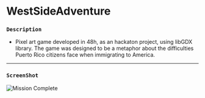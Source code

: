 # WestSideAdventure

### ``Description``
- Pixel art game developed in 48h, as an hackaton project, using libGDX library. The game was designed to be a metaphor about the difficulties  Puerto Rico citizens face when immigrating to America.

***

### ``ScreenShot``
![Mission Complete](https://cdn.discordapp.com/attachments/742772291007676427/743483277939179520/unknown.png)
